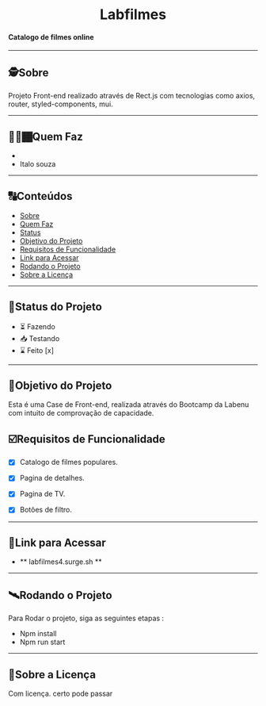 <h1 align="center">
     Labfilmes
</h1>

<h4 align="left">
    Catalogo de filmes online
</h4>

---

##  🕵Sobre

Projeto Front-end realizado através de Rect.js com tecnologias como axios, router, styled-components, mui.


---

## 👨🏻🏾Quem Faz 

- 
- Italo souza


---
##  🔠Conteúdos

<!--ts-->
   * [Sobre](#sobre)
   * [Quem Faz](#-quem-faz)
   * [Status](#status)
   * [Objetivo do Projeto](#objetivo-do-projeto)
   * [Requisitos de Funcionalidade](#requisitos-de-funcionalidade)
   * [Link para Acessar](#link-para-acessar)
   * [Rodando o Projeto](#rodando-o-projeto)
   * [Sobre a Licença](#sobre-a-licença)
<!--te-->


---
##  🧭Status do Projeto

 - ⏳ Fazendo
 - 📥 Testando 
 - ⌛ Feito [x]

---

##  🎯Objetivo do Projeto

Esta é uma Case de Front-end, realizada através do Bootcamp da Labenu com intuito de comprovação de capacidade.


## ☑️Requisitos de Funcionalidade

- [x] Catalogo de filmes populares.
- [x] Pagina de detalhes.
- [x] Pagina de TV.
- [x] Botões de filtro.



---

## 🔗Link para Acessar

- ** labfilmes4.surge.sh **

---


## 🛰Rodando o Projeto

Para Rodar o projeto, siga as seguintes etapas :

- Npm install
- Npm run start



---

## 📝Sobre a Licença

Com licença. certo pode passar

